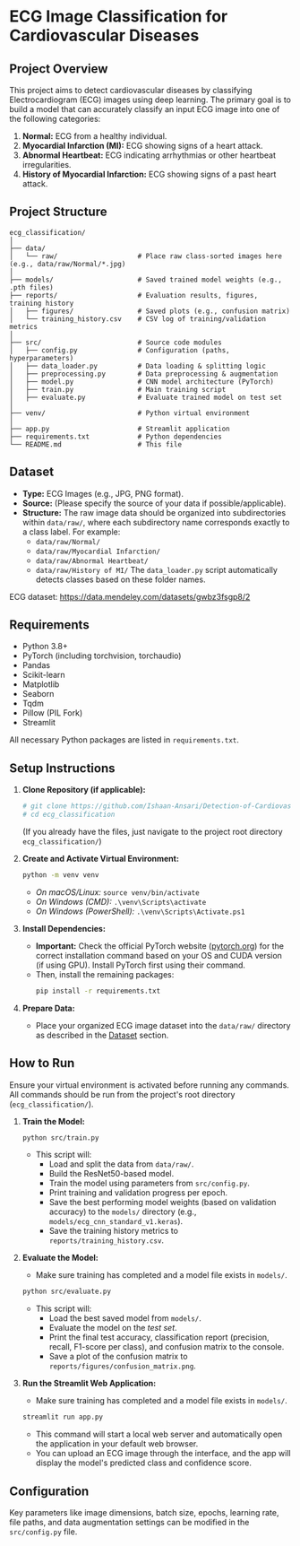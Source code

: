 # ECG Image Classification for Cardiovascular Diseases

## Project Overview

This project aims to detect cardiovascular diseases by classifying Electrocardiogram (ECG) images using deep learning. The primary goal is to build a model that can accurately classify an input ECG image into one of the following categories:

1.  **Normal:** ECG from a healthy individual.
2.  **Myocardial Infarction (MI):** ECG showing signs of a heart attack.
3.  **Abnormal Heartbeat:** ECG indicating arrhythmias or other heartbeat irregularities.
4.  **History of Myocardial Infarction:** ECG showing signs of a past heart attack.


## Project Structure

```text
ecg_classification/
│
├── data/
│   └── raw/                    # Place raw class‑sorted images here (e.g., data/raw/Normal/*.jpg)
│
├── models/                     # Saved trained model weights (e.g., .pth files)
├── reports/                    # Evaluation results, figures, training history
│   ├── figures/                # Saved plots (e.g., confusion matrix)
│   └── training_history.csv    # CSV log of training/validation metrics
│
├── src/                        # Source code modules
│   ├── config.py               # Configuration (paths, hyperparameters)
│   ├── data_loader.py          # Data loading & splitting logic
│   ├── preprocessing.py        # Data preprocessing & augmentation
│   ├── model.py                # CNN model architecture (PyTorch)
│   ├── train.py                # Main training script
│   ├── evaluate.py             # Evaluate trained model on test set
│
├── venv/                       # Python virtual environment
│
├── app.py                      # Streamlit application
├── requirements.txt            # Python dependencies
└── README.md                   # This file
```

## Dataset

* **Type:** ECG Images (e.g., JPG, PNG format).
* **Source:** (Please specify the source of your data if possible/applicable).
* **Structure:** The raw image data should be organized into subdirectories within `data/raw/`, where each subdirectory name corresponds exactly to a class label. For example:
    * `data/raw/Normal/`
    * `data/raw/Myocardial Infarction/`
    * `data/raw/Abnormal Heartbeat/`
    * `data/raw/History of MI/`
    The `data_loader.py` script automatically detects classes based on these folder names.

ECG dataset: https://data.mendeley.com/datasets/gwbz3fsgp8/2

## Requirements

* Python 3.8+
* PyTorch (including torchvision, torchaudio)
* Pandas
* Scikit-learn
* Matplotlib
* Seaborn
* Tqdm
* Pillow (PIL Fork)
* Streamlit

All necessary Python packages are listed in `requirements.txt`.

## Setup Instructions

1.  **Clone Repository (if applicable):**
    ```bash
    # git clone https://github.com/Ishaan-Ansari/Detection-of-Cardiovascular-Diseases-in-ECG-images.git
    # cd ecg_classification
    ```
    (If you already have the files, just navigate to the project root directory `ecg_classification/`)

2.  **Create and Activate Virtual Environment:**
    ```bash
    python -m venv venv
    ```
    * *On macOS/Linux:* `source venv/bin/activate`
    * *On Windows (CMD):* `.\venv\Scripts\activate`
    * *On Windows (PowerShell):* `.\venv\Scripts\Activate.ps1`

3.  **Install Dependencies:**
    * **Important:** Check the official PyTorch website ([pytorch.org](https://pytorch.org/get-started/locally/)) for the correct installation command based on your OS and CUDA version (if using GPU). Install PyTorch first using their command.
    * Then, install the remaining packages:
        ```bash
        pip install -r requirements.txt
        ```

4.  **Prepare Data:**
    * Place your organized ECG image dataset into the `data/raw/` directory as described in the [Dataset](#dataset) section.

## How to Run

Ensure your virtual environment is activated before running any commands. All commands should be run from the project's root directory (`ecg_classification/`).

1.  **Train the Model:**
    ```bash
    python src/train.py
    ```
    * This script will:
        * Load and split the data from `data/raw/`.
        * Build the ResNet50-based model.
        * Train the model using parameters from `src/config.py`.
        * Print training and validation progress per epoch.
        * Save the best performing model weights (based on validation accuracy) to the `models/` directory (e.g., `models/ecg_cnn_standard_v1.keras`).
        * Save the training history metrics to `reports/training_history.csv`.

2.  **Evaluate the Model:**
    * Make sure training has completed and a model file exists in `models/`.
    ```bash
    python src/evaluate.py
    ```
    * This script will:
        * Load the best saved model from `models/`.
        * Evaluate the model on the *test set*.
        * Print the final test accuracy, classification report (precision, recall, F1-score per class), and confusion matrix to the console.
        * Save a plot of the confusion matrix to `reports/figures/confusion_matrix.png`.

3.  **Run the Streamlit Web Application:**
    * Make sure training has completed and a model file exists in `models/`.
    ```bash
    streamlit run app.py
    ```
    * This command will start a local web server and automatically open the application in your default web browser.
    * You can upload an ECG image through the interface, and the app will display the model's predicted class and confidence score.

## Configuration

Key parameters like image dimensions, batch size, epochs, learning rate, file paths, and data augmentation settings can be modified in the `src/config.py` file.


